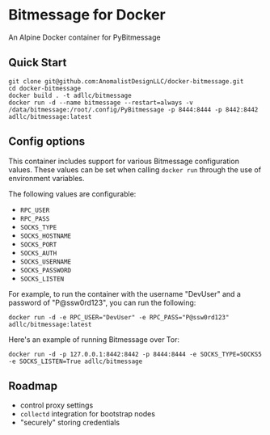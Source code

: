 # Bitmessage for Docker

An Alpine Docker container for PyBitmessage

## Quick Start
```
git clone git@github.com:AnomalistDesignLLC/docker-bitmessage.git
cd docker-bitmessage
docker build . -t adllc/bitmessage
docker run -d --name bitmessage --restart=always -v /data/bitmessage:/root/.config/PyBitmessage -p 8444:8444 -p 8442:8442 adllc/bitmessage:latest
```

## Config options

This container includes support for various Bitmessage configuration values. These values can be set when calling `docker run` through the use of environment variables.

The following values are configurable:

* `RPC_USER`
* `RPC_PASS`
* `SOCKS_TYPE`
* `SOCKS_HOSTNAME`
* `SOCKS_PORT`
* `SOCKS_AUTH`
* `SOCKS_USERNAME`
* `SOCKS_PASSWORD`
* `SOCKS_LISTEN`

For example, to run the container with the username "DevUser" and a password of "P@ssw0rd123", you can run the following:
```
docker run -d -e RPC_USER="DevUser" -e RPC_PASS="P@ssw0rd123" adllc/bitmessage:latest
```

Here's an example of running Bitmessage over Tor:
```
docker run -d -p 127.0.0.1:8442:8442 -p 8444:8444 -e SOCKS_TYPE=SOCKS5 -e SOCKS_LISTEN=True adllc/bitmessage
```

## Roadmap

* control proxy settings
* `collectd` integration for bootstrap nodes
* "securely" storing credentials
